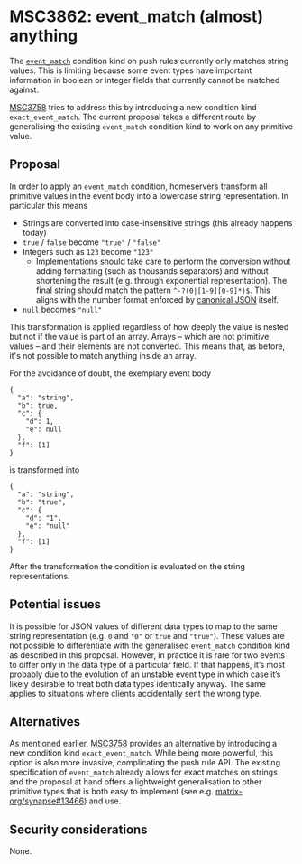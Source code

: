 # MSC3862: event_match (almost) anything

The [`event_match`] condition kind on push rules currently only
matches string values. This is limiting because some event types have
important information in boolean or integer fields that currently cannot
be matched against.

[MSC3758] tries to address this by introducing a new condition kind
`exact_event_match`. The current proposal takes a different route by
generalising the existing `event_match` condition kind to work on any
primitive value.

## Proposal

In order to apply an `event_match` condition, homeservers transform all
primitive values in the event body into a lowercase string
representation. In particular this means

- Strings are converted into case-insensitive strings (this already happens today)
- `true` / `false` become `"true"` / `"false"`
- Integers such as `123` become `"123"`
  - Implementations should take care to perform the conversion without adding
    formatting (such as thousands separators) and without shortening the result
    (e.g. through exponential representation). The final string should match the
    pattern `^-?(0|[1-9][0-9]*)$`. This aligns with the number format enforced by
    [canonical JSON] itself.
- `null` becomes `"null"`

This transformation is applied regardless of how deeply the value is
nested but not if the value is part of an array. Arrays – which are not
primitive values – and their elements are not converted. This means
that, as before, it's not possible to match anything inside an array.

For the avoidance of doubt, the exemplary event body

    {
      "a": "string",
      "b": true,
      "c": {
        "d": 1,
        "e": null
      },
      "f": [1]
    }

is transformed into

    {
      "a": "string",
      "b": "true",
      "c": {
        "d": "1",
        "e": "null"
      },
      "f": [1]
    }

After the transformation the condition is evaluated on the string
representations.

## Potential issues

It is possible for JSON values of different data types to map to the
same string representation (e.g. `0` and `"0"` or `true` and `"true"`).
These values are not possible to differentiate with the generalised
`event_match` condition kind as described in this proposal. However, in
practice it is rare for two events to differ only in the data type of a
particular field. If that happens, it’s most probably due to the
evolution of an unstable event type in which case it’s likely desirable
to treat both data types identically anyway. The same applies to
situations where clients accidentally sent the wrong type.

## Alternatives

As mentioned earlier, [MSC3758] provides an alternative by introducing
a new condition kind `exact_event_match`. While being more powerful,
this option is also more invasive, complicating the push rule API. The
existing specification of `event_match` already allows for exact matches
on strings and the proposal at hand offers a lightweight generalisation
to other primitive types that is both easy to implement (see
e.g. [matrix-org/synapse#13466]) and use.

## Security considerations

None.

  [`event_match`]: https://spec.matrix.org/v1.3/client-server-api/#conditions-1
  [canonical JSON]: https://spec.matrix.org/v1.3/appendices/#grammar
  [spec]: https://spec.matrix.org/v1.3/client-server-api/#conditions-1
  [MSC3758]: https://github.com/matrix-org/matrix-spec-proposals/pull/3758
  [matrix-org/synapse#13466]: https://github.com/matrix-org/synapse/pull/13466
